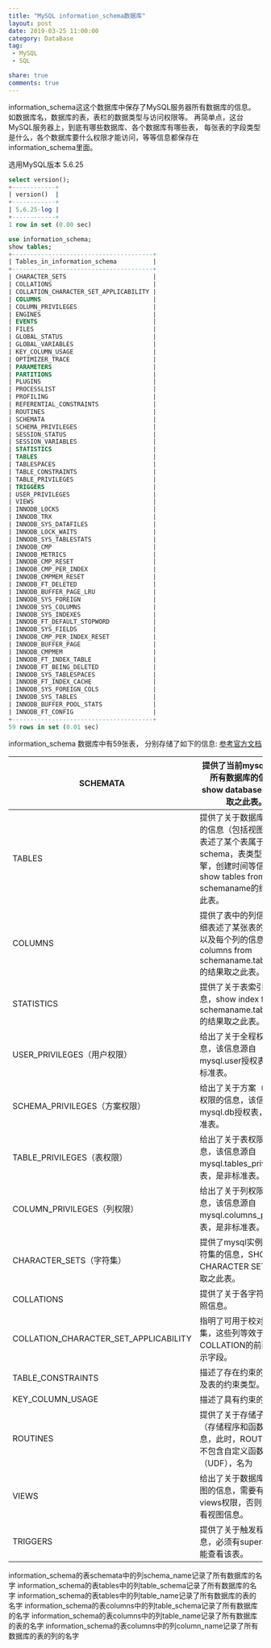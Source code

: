 ```yaml
---
title: "MySQL information_schema数据库"
layout: post
date: 2019-03-25 11:00:00
category: DataBase
tag:
 - MySQL
 - SQL

share: true
comments: true
---
```




information_schema这这个数据库中保存了MySQL服务器所有数据库的信息。
如数据库名，数据库的表，表栏的数据类型与访问权限等。
再简单点，这台MySQL服务器上，到底有哪些数据库、各个数据库有哪些表，
每张表的字段类型是什么，各个数据库要什么权限才能访问，等等信息都保存在information_schema里面。

选用MySQL版本 5.6.25

```sql
select version();
+------------+
| version()  |
+------------+
| 5.6.25-log |
+------------+
1 row in set (0.00 sec)
```

```sql
use information_schema;
show tables;
+---------------------------------------+
| Tables_in_information_schema          |
+---------------------------------------+
| CHARACTER_SETS                        |
| COLLATIONS                            |
| COLLATION_CHARACTER_SET_APPLICABILITY |
| COLUMNS                               |
| COLUMN_PRIVILEGES                     |
| ENGINES                               |
| EVENTS                                |
| FILES                                 |
| GLOBAL_STATUS                         |
| GLOBAL_VARIABLES                      |
| KEY_COLUMN_USAGE                      |
| OPTIMIZER_TRACE                       |
| PARAMETERS                            |
| PARTITIONS                            |
| PLUGINS                               |
| PROCESSLIST                           |
| PROFILING                             |
| REFERENTIAL_CONSTRAINTS               |
| ROUTINES                              |
| SCHEMATA                              |
| SCHEMA_PRIVILEGES                     |
| SESSION_STATUS                        |
| SESSION_VARIABLES                     |
| STATISTICS                            |
| TABLES                                |
| TABLESPACES                           |
| TABLE_CONSTRAINTS                     |
| TABLE_PRIVILEGES                      |
| TRIGGERS                              |
| USER_PRIVILEGES                       |
| VIEWS                                 |
| INNODB_LOCKS                          |
| INNODB_TRX                            |
| INNODB_SYS_DATAFILES                  |
| INNODB_LOCK_WAITS                     |
| INNODB_SYS_TABLESTATS                 |
| INNODB_CMP                            |
| INNODB_METRICS                        |
| INNODB_CMP_RESET                      |
| INNODB_CMP_PER_INDEX                  |
| INNODB_CMPMEM_RESET                   |
| INNODB_FT_DELETED                     |
| INNODB_BUFFER_PAGE_LRU                |
| INNODB_SYS_FOREIGN                    |
| INNODB_SYS_COLUMNS                    |
| INNODB_SYS_INDEXES                    |
| INNODB_FT_DEFAULT_STOPWORD            |
| INNODB_SYS_FIELDS                     |
| INNODB_CMP_PER_INDEX_RESET            |
| INNODB_BUFFER_PAGE                    |
| INNODB_CMPMEM                         |
| INNODB_FT_INDEX_TABLE                 |
| INNODB_FT_BEING_DELETED               |
| INNODB_SYS_TABLESPACES                |
| INNODB_FT_INDEX_CACHE                 |
| INNODB_SYS_FOREIGN_COLS               |
| INNODB_SYS_TABLES                     |
| INNODB_BUFFER_POOL_STATS              |
| INNODB_FT_CONFIG                      |
+---------------------------------------+
59 rows in set (0.01 sec)
```

information_schema 数据库中有59张表， 分别存储了如下的信息:
[参考官方文档](https://dev.mysql.com/doc/refman/5.6/en/information-schema.html)

| SCHEMATA | 提供了当前mysql实例中所有数据库的信息，show databases的结果取之此表。|
| --- | --- |
| TABLES | 提供了关于数据库中的表的信息（包括视图），详细表述了某个表属于哪个schema，表类型，表引擎，创建时间等信息，show tables from schemaname的结果取之此表。 |
| COLUMNS | 提供了表中的列信息，详细表述了某张表的所有列以及每个列的信息，show columns from  schemaname.tablename的结果取之此表。|
| STATISTICS | 提供了关于表索引的信息，show index from schemaname.tablename的结果取之此表。|
| USER_PRIVILEGES（用户权限） | 给出了关于全程权限的信息，该信息源自mysql.user授权表，是非标准表。|
| SCHEMA_PRIVILEGES（方案权限） | 给出了关于方案（数据库）权限的信息，该信息来自mysql.db授权表，是非标准表。 |
| TABLE_PRIVILEGES（表权限） | 给出了关于表权限的信息，该信息源自mysql.tables_priv授权表，是非标准表。|
| COLUMN_PRIVILEGES（列权限） | 给出了关于列权限的信息，该信息源自mysql.columns_priv授权表，是非标准表。|
| CHARACTER_SETS（字符集） | 提供了mysql实例可用字符集的信息，SHOW CHARACTER SET结果集取之此表。|
| COLLATIONS | 提供了关于各字符集的对照信息。|
| COLLATION_CHARACTER_SET_APPLICABILITY | 指明了可用于校对的字符集，这些列等效于SHOW COLLATION的前两个显示字段。|
| TABLE_CONSTRAINTS | 描述了存在约束的表，以及表的约束类型。|
| KEY_COLUMN_USAGE | 描述了具有约束的键列。|
| ROUTINES | 提供了关于存储子程序（存储程序和函数）的信息，此时，ROUTINES表不包含自定义函数（UDF），名为|“mysql.proc name”的列指明了对应于INFORMATION_SCHEMA.ROUTINES表的mysql.proc表列。 |
| VIEWS | 给出了关于数据库中的视图的信息，需要有show views权限，否则无法查看视图信息。|
| TRIGGERS | 提供了关于触发程序的信息，必须有super权限才能查看该表。|



information_schema的表schemata中的列schema_name记录了所有数据库的名字
information_schema的表tables中的列table_schema记录了所有数据库的名字
information_schema的表tables中的列table_name记录了所有数据库的表的名字
information_schema的表columns中的列table_schema记录了所有数据库的名字
information_schema的表columns中的列table_name记录了所有数据库的表的名字
information_schema的表columns中的列column_name记录了所有数据库的表的列的名字

